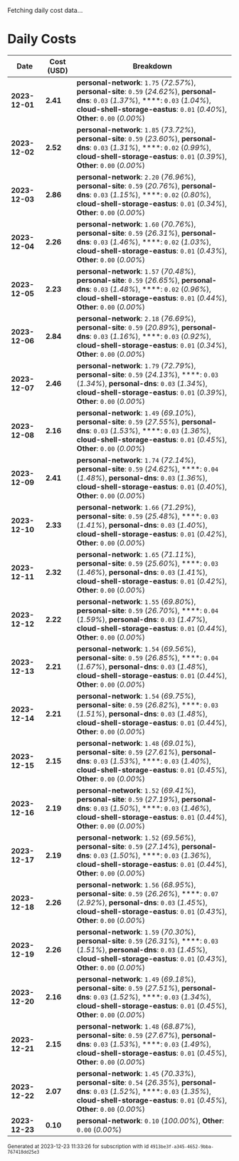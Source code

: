 Fetching daily cost data...
# Daily Costs

| Date | Cost (USD) | Breakdown |
|------|----------------|-----------|
| **2023-12-01** | **2.41** | **personal-network**: `1.75` (_72.57%_), **personal-site**: `0.59` (_24.62%_), **personal-dns**: `0.03` (_1.37%_), ****: `0.03` (_1.04%_), **cloud-shell-storage-eastus**: `0.01` (_0.40%_), **Other**: `0.00` (_0.00%_) |
| **2023-12-02** | **2.52** | **personal-network**: `1.85` (_73.72%_), **personal-site**: `0.59` (_23.60%_), **personal-dns**: `0.03` (_1.31%_), ****: `0.02` (_0.99%_), **cloud-shell-storage-eastus**: `0.01` (_0.39%_), **Other**: `0.00` (_0.00%_) |
| **2023-12-03** | **2.86** | **personal-network**: `2.20` (_76.96%_), **personal-site**: `0.59` (_20.76%_), **personal-dns**: `0.03` (_1.15%_), ****: `0.02` (_0.80%_), **cloud-shell-storage-eastus**: `0.01` (_0.34%_), **Other**: `0.00` (_0.00%_) |
| **2023-12-04** | **2.26** | **personal-network**: `1.60` (_70.76%_), **personal-site**: `0.59` (_26.31%_), **personal-dns**: `0.03` (_1.46%_), ****: `0.02` (_1.03%_), **cloud-shell-storage-eastus**: `0.01` (_0.43%_), **Other**: `0.00` (_0.00%_) |
| **2023-12-05** | **2.23** | **personal-network**: `1.57` (_70.48%_), **personal-site**: `0.59` (_26.65%_), **personal-dns**: `0.03` (_1.48%_), ****: `0.02` (_0.96%_), **cloud-shell-storage-eastus**: `0.01` (_0.44%_), **Other**: `0.00` (_0.00%_) |
| **2023-12-06** | **2.84** | **personal-network**: `2.18` (_76.69%_), **personal-site**: `0.59` (_20.89%_), **personal-dns**: `0.03` (_1.16%_), ****: `0.03` (_0.92%_), **cloud-shell-storage-eastus**: `0.01` (_0.34%_), **Other**: `0.00` (_0.00%_) |
| **2023-12-07** | **2.46** | **personal-network**: `1.79` (_72.79%_), **personal-site**: `0.59` (_24.13%_), ****: `0.03` (_1.34%_), **personal-dns**: `0.03` (_1.34%_), **cloud-shell-storage-eastus**: `0.01` (_0.39%_), **Other**: `0.00` (_0.00%_) |
| **2023-12-08** | **2.16** | **personal-network**: `1.49` (_69.10%_), **personal-site**: `0.59` (_27.55%_), **personal-dns**: `0.03` (_1.53%_), ****: `0.03` (_1.36%_), **cloud-shell-storage-eastus**: `0.01` (_0.45%_), **Other**: `0.00` (_0.00%_) |
| **2023-12-09** | **2.41** | **personal-network**: `1.74` (_72.14%_), **personal-site**: `0.59` (_24.62%_), ****: `0.04` (_1.48%_), **personal-dns**: `0.03` (_1.36%_), **cloud-shell-storage-eastus**: `0.01` (_0.40%_), **Other**: `0.00` (_0.00%_) |
| **2023-12-10** | **2.33** | **personal-network**: `1.66` (_71.29%_), **personal-site**: `0.59` (_25.48%_), ****: `0.03` (_1.41%_), **personal-dns**: `0.03` (_1.40%_), **cloud-shell-storage-eastus**: `0.01` (_0.42%_), **Other**: `0.00` (_0.00%_) |
| **2023-12-11** | **2.32** | **personal-network**: `1.65` (_71.11%_), **personal-site**: `0.59` (_25.60%_), ****: `0.03` (_1.46%_), **personal-dns**: `0.03` (_1.41%_), **cloud-shell-storage-eastus**: `0.01` (_0.42%_), **Other**: `0.00` (_0.00%_) |
| **2023-12-12** | **2.22** | **personal-network**: `1.55` (_69.80%_), **personal-site**: `0.59` (_26.70%_), ****: `0.04` (_1.59%_), **personal-dns**: `0.03` (_1.47%_), **cloud-shell-storage-eastus**: `0.01` (_0.44%_), **Other**: `0.00` (_0.00%_) |
| **2023-12-13** | **2.21** | **personal-network**: `1.54` (_69.56%_), **personal-site**: `0.59` (_26.85%_), ****: `0.04` (_1.67%_), **personal-dns**: `0.03` (_1.48%_), **cloud-shell-storage-eastus**: `0.01` (_0.44%_), **Other**: `0.00` (_0.00%_) |
| **2023-12-14** | **2.21** | **personal-network**: `1.54` (_69.75%_), **personal-site**: `0.59` (_26.82%_), ****: `0.03` (_1.51%_), **personal-dns**: `0.03` (_1.48%_), **cloud-shell-storage-eastus**: `0.01` (_0.44%_), **Other**: `0.00` (_0.00%_) |
| **2023-12-15** | **2.15** | **personal-network**: `1.48` (_69.01%_), **personal-site**: `0.59` (_27.61%_), **personal-dns**: `0.03` (_1.53%_), ****: `0.03` (_1.40%_), **cloud-shell-storage-eastus**: `0.01` (_0.45%_), **Other**: `0.00` (_0.00%_) |
| **2023-12-16** | **2.19** | **personal-network**: `1.52` (_69.41%_), **personal-site**: `0.59` (_27.19%_), **personal-dns**: `0.03` (_1.50%_), ****: `0.03` (_1.46%_), **cloud-shell-storage-eastus**: `0.01` (_0.44%_), **Other**: `0.00` (_0.00%_) |
| **2023-12-17** | **2.19** | **personal-network**: `1.52` (_69.56%_), **personal-site**: `0.59` (_27.14%_), **personal-dns**: `0.03` (_1.50%_), ****: `0.03` (_1.36%_), **cloud-shell-storage-eastus**: `0.01` (_0.44%_), **Other**: `0.00` (_0.00%_) |
| **2023-12-18** | **2.26** | **personal-network**: `1.56` (_68.95%_), **personal-site**: `0.59` (_26.26%_), ****: `0.07` (_2.92%_), **personal-dns**: `0.03` (_1.45%_), **cloud-shell-storage-eastus**: `0.01` (_0.43%_), **Other**: `0.00` (_0.00%_) |
| **2023-12-19** | **2.26** | **personal-network**: `1.59` (_70.30%_), **personal-site**: `0.59` (_26.31%_), ****: `0.03` (_1.51%_), **personal-dns**: `0.03` (_1.45%_), **cloud-shell-storage-eastus**: `0.01` (_0.43%_), **Other**: `0.00` (_0.00%_) |
| **2023-12-20** | **2.16** | **personal-network**: `1.49` (_69.18%_), **personal-site**: `0.59` (_27.51%_), **personal-dns**: `0.03` (_1.52%_), ****: `0.03` (_1.34%_), **cloud-shell-storage-eastus**: `0.01` (_0.45%_), **Other**: `0.00` (_0.00%_) |
| **2023-12-21** | **2.15** | **personal-network**: `1.48` (_68.87%_), **personal-site**: `0.59` (_27.67%_), **personal-dns**: `0.03` (_1.53%_), ****: `0.03` (_1.49%_), **cloud-shell-storage-eastus**: `0.01` (_0.45%_), **Other**: `0.00` (_0.00%_) |
| **2023-12-22** | **2.07** | **personal-network**: `1.45` (_70.33%_), **personal-site**: `0.54` (_26.35%_), **personal-dns**: `0.03` (_1.52%_), ****: `0.03` (_1.35%_), **cloud-shell-storage-eastus**: `0.01` (_0.45%_), **Other**: `0.00` (_0.00%_) |
| **2023-12-23** | **0.10** | **personal-network**: `0.10` (_100.00%_), **Other**: `0.00` (_0.00%_) |


<sup>Generated at 2023-12-23 11:33:26 for subscription with id `4913be3f-a345-4652-9bba-767418dd25e3`</sup>

